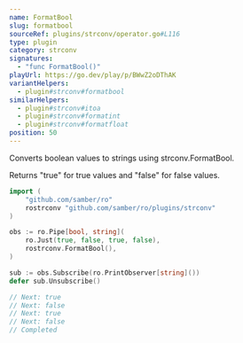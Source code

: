 ```yaml
---
name: FormatBool
slug: formatbool
sourceRef: plugins/strconv/operator.go#L116
type: plugin
category: strconv
signatures:
  - "func FormatBool()"
playUrl: https://go.dev/play/p/BWwZ2oDThAK
variantHelpers:
  - plugin#strconv#formatbool
similarHelpers:
  - plugin#strconv#itoa
  - plugin#strconv#formatint
  - plugin#strconv#formatfloat
position: 50
---
```


Converts boolean values to strings using strconv.FormatBool.

Returns "true" for true values and "false" for false values.

```go
import (
    "github.com/samber/ro"
    rostrconv "github.com/samber/ro/plugins/strconv"
)

obs := ro.Pipe[bool, string](
    ro.Just(true, false, true, false),
    rostrconv.FormatBool(),
)

sub := obs.Subscribe(ro.PrintObserver[string]())
defer sub.Unsubscribe()

// Next: true
// Next: false
// Next: true
// Next: false
// Completed
```